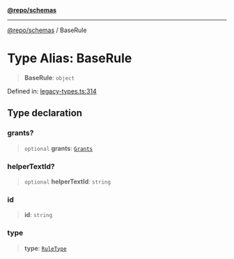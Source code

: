 [**@repo/schemas**](../README.md)

---

[@repo/schemas](../README.md) / BaseRule

# Type Alias: BaseRule

> **BaseRule**: `object`

Defined in: [legacy-types.ts:314](https://github.com/alexqguo/drinking-board-game-v3/blob/fc5adf9b53e666003d4a7f6c500cdc49fb9dbd39/packages/schemas/src/legacy-types.ts#L314)

## Type declaration

### grants?

> `optional` **grants**: [`Grants`](Grants.md)

### helperTextId?

> `optional` **helperTextId**: `string`

### id

> **id**: `string`

### type

> **type**: [`RuleType`](../enumerations/RuleType.md)
